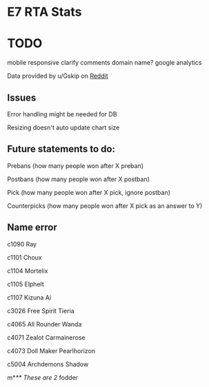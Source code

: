 # E7 RTA Stats

# TODO

mobile responsive
clarify comments
domain name?
google analytics

Data provided by u/Gskip on [Reddit](https://www.reddit.com/r/EpicSeven/comments/lferb2/real_rta_dataset_8000_accounts_60000_recent/)

## Issues

Error handling might be needed for DB

Resizing doesn't auto update chart size

## Future statements to do:

Prebans (how many people won after X preban)

Postbans (how many people won after X postban)

Pick (how many people won after X pick, ignore postban)

Counterpicks (how many people won after X pick as an answer to Y)

## Name error

c1090 Ray

c1101 Choux

c1104 Mortelix

c1105 Elphelt

c1107 Kizuna Ai

c3026 Free Spirit Tieria

c4065 All Rounder Wanda

c4071 Zealot Carmainerose

c4073 Doll Maker Pearlhorizon

c5004 Archdemons Shadow

m\*_\*\* These are 2_ fodder

